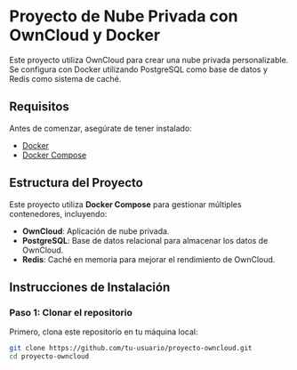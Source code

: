 # Proyecto de Nube Privada con OwnCloud y Docker
Este proyecto utiliza OwnCloud para crear una nube privada personalizable. Se configura con Docker utilizando PostgreSQL como base de datos y Redis como sistema de caché.
## Requisitos

Antes de comenzar, asegúrate de tener instalado:
- [Docker](https://www.docker.com/get-started)
- [Docker Compose](https://docs.docker.com/compose/)

## Estructura del Proyecto

Este proyecto utiliza **Docker Compose** para gestionar múltiples contenedores, incluyendo:

- **OwnCloud**: Aplicación de nube privada.
- **PostgreSQL**: Base de datos relacional para almacenar los datos de OwnCloud.
- **Redis**: Caché en memoria para mejorar el rendimiento de OwnCloud.

## Instrucciones de Instalación

### Paso 1: Clonar el repositorio

Primero, clona este repositorio en tu máquina local:

```bash
git clone https://github.com/tu-usuario/proyecto-owncloud.git
cd proyecto-owncloud
